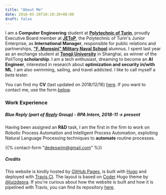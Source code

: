 ```yaml
---
title: "About Me"
date: 2018-05-26T10:19:26+08:00
draft: false
---
```


I am a **Computer Engineering** student at [**Polytechnic of Turin**](https://www.polito.it),  proudly Executive Board member at [**JEToP**](https://jetop.com), the Polytechnic of Turin's Junior Enterprise, as  **International Manager**, responsible for public relations and partnerships, [**"F. Morosini" Military Naval School**](http://www.marina.difesa.it/EN/training_institute/morosini/Pagine/default.aspx) alumnus. I spent last year as an exchange student at [**Tongji University**](https://www.tongji.edu.cn) in Shanghai, as winner of the PoliTong  **scholarship**. I am a tech enthusiast, dreaming to become an **AI Engineer**, interested in research about **optimization and security in/with ML**. I am also swimming, sailing, and travel addicted. I like to call myself a *beta tester*.

You can find my **CV** (last updated on 2018/12/16) [here](/cv.pdf). If you want to contact me, use the form [below](/about/#form-contact).

### Work Experience
##### Blue Reply (part of [**Reply**](https://en.wikipedia.org/wiki/Reply_(company)) Group) - **RPA Intern**, 2018-11 -> present
Having been assigned an **R&D** task, I am the ﬁrst in the ﬁrm to work on Robotic Process Automation and Intelligent Process Automation, exploiting Natural Language Processing techniques to **automate** routine processes.


{{% contact-form "dedeswim@gmail.com" %}}

##### Credits

This website is kindly hosted by [GitHub Pages](https://pages.github.com/), is built with [Hugo](https://gohugo.io/) and deployed with [Travis CI](https://travis-ci.com/dedeswim/hugo-personal-website). The layout is based on [Coder](https://github.com/luizdepra/hugo-coder/) Hugo theme by [@luizdepra](https://github.com/luizdepra). If you're curious about how the website is built and how it is pipelined with Travis, you can find its repository [here](https://github.com/dedeswim/hugo-personal-website).